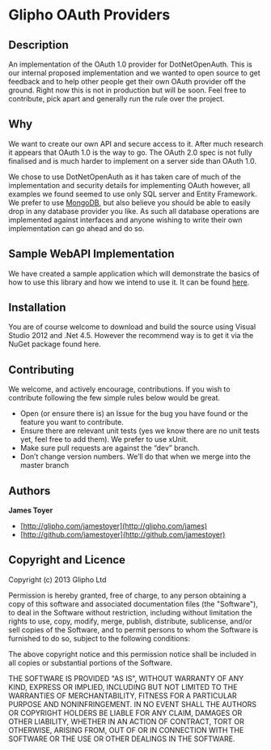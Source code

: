 # Glipho OAuth Providers
## Description
An implementation of the OAuth 1.0 provider for DotNetOpenAuth. This is our internal proposed implementation and we wanted to open source to get feedback and to help other people get their own OAuth provider off the ground. Right now this is not in production but will be soon. Feel free to contribute, pick apart and generally run the rule over the project.

## Why
We want to create our own API and secure access to it. After much research it appears that OAuth 1.0 is the way to go. The OAuth 2.0 spec is not fully finalised and is much harder to implement on a server side than OAuth 1.0. 

We chose to use DotNetOpenAuth as it has taken care of much of the implementation and security details for implementing OAuth however, all examples we found seemed to use only SQL server and Entity Framework. We prefer to use [MongoDB](http://mongodb.org), but also believe you should be able to easily drop in any database provider you like. As such all database operations are implemented against interfaces and anyone wishing to write their own implementation can go ahead and do so.

## Sample WebAPI Implementation
We have created a sample application which will demonstrate the basics of how to use this library and how we intend to use it. It can be found [here](https://github.com/Glipho/oauth-provider-webapi-sample).

## Installation
You are of course welcome to download and build the source using Visual Studio 2012 and .Net 4.5. However the recommend way is to get it via the NuGet package found here.

## Contributing
We welcome, and actively encourage, contributions. If you wish to contribute following the few simple rules below would be great.

- Open (or ensure there is) an Issue for the bug you have found or the feature you want to contribute.
- Ensure there are relevant unit tests (yes we know there are no unit tests yet, feel free to add them). We prefer to use xUnit.
- Make sure pull requests are against the “dev” branch.
- Don’t change version numbers. We’ll do that when we merge into the master branch

## Authors
**James Toyer**
- [http://glipho.com/jamestoyer](http://glipho.com/james)
- [http://github.com/jamestoyer](http://github.com/jamestoyer)

## Copyright and Licence
Copyright (c) 2013 Glipho Ltd

Permission is hereby granted, free of charge, to any person obtaining a copy of this software and associated documentation files (the "Software"), to deal in the Software without restriction, including without limitation the rights to use, copy, modify, merge, publish, distribute, sublicense, and/or sell copies of the Software, and to permit persons to whom the Software is furnished to do so, subject to the following conditions:

The above copyright notice and this permission notice shall be included in all copies or substantial portions of the Software.

THE SOFTWARE IS PROVIDED "AS IS", WITHOUT WARRANTY OF ANY KIND, EXPRESS OR IMPLIED, INCLUDING BUT NOT LIMITED TO THE WARRANTIES OF MERCHANTABILITY, FITNESS FOR A PARTICULAR PURPOSE AND NONINFRINGEMENT. IN NO EVENT SHALL THE AUTHORS OR COPYRIGHT HOLDERS BE LIABLE FOR ANY CLAIM, DAMAGES OR OTHER LIABILITY, WHETHER IN AN ACTION OF CONTRACT, TORT OR OTHERWISE, ARISING FROM, OUT OF OR IN CONNECTION WITH THE SOFTWARE OR THE USE OR OTHER DEALINGS IN THE SOFTWARE.
